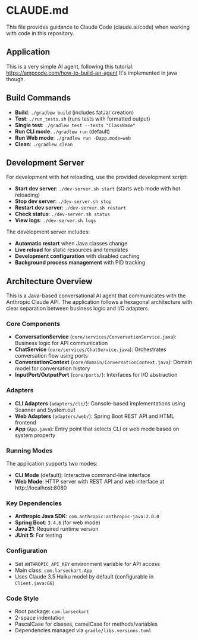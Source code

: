 # CLAUDE.md

This file provides guidance to Claude Code (claude.ai/code) when working with code in this repository.

## Application

This is a very simple AI agent, following this tutorial: https://ampcode.com/how-to-build-an-agent
It's implemented in java though.


## Build Commands

- **Build**: `./gradlew build` (includes fatJar creation)
- **Test**: `./run_tests.sh` (runs tests with formatted output)
- **Single test**: `./gradlew test --tests "ClassName"`
- **Run CLI mode**: `./gradlew run` (default)
- **Run Web mode**: `./gradlew run -Dapp.mode=web`
- **Clean**: `./gradlew clean`

## Development Server

For development with hot reloading, use the provided development script:

- **Start dev server**: `./dev-server.sh start` (starts web mode with hot reloading)
- **Stop dev server**: `./dev-server.sh stop`
- **Restart dev server**: `./dev-server.sh restart`
- **Check status**: `./dev-server.sh status`
- **View logs**: `./dev-server.sh logs`

The development server includes:
- **Automatic restart** when Java classes change
- **Live reload** for static resources and templates
- **Development configuration** with disabled caching
- **Background process management** with PID tracking

## Architecture Overview

This is a Java-based conversational AI agent that communicates with the Anthropic Claude API. The application follows a hexagonal architecture with clear separation between business logic and I/O adapters.

### Core Components

- **ConversationService** (`core/services/ConversationService.java`): Business logic for API communication
- **ChatService** (`core/services/ChatService.java`): Orchestrates conversation flow using ports
- **ConversationContext** (`core/domain/ConversationContext.java`): Domain model for conversation history
- **InputPort/OutputPort** (`core/ports/`): Interfaces for I/O abstraction

### Adapters

- **CLI Adapters** (`adapters/cli/`): Console-based implementations using Scanner and System.out
- **Web Adapters** (`adapters/web/`): Spring Boot REST API and HTML frontend
- **App** (`App.java`): Entry point that selects CLI or web mode based on system property

### Running Modes

The application supports two modes:
- **CLI Mode** (default): Interactive command-line interface
- **Web Mode**: HTTP server with REST API and web interface at http://localhost:8080

### Key Dependencies

- **Anthropic Java SDK**: `com.anthropic:anthropic-java:2.0.0`
- **Spring Boot**: `3.4.6` (for web mode)
- **Java 21**: Required runtime version
- **JUnit 5**: For testing

### Configuration

- Set `ANTHROPIC_API_KEY` environment variable for API access
- Main class: `com.larseckart.App`
- Uses Claude 3.5 Haiku model by default (configurable in `Client.java:66`)

### Code Style

- Root package: `com.larseckart`
- 2-space indentation
- PascalCase for classes, camelCase for methods/variables
- Dependencies managed via `gradle/libs.versions.toml`